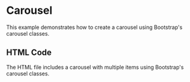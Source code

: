 # Carousel

This example demonstrates how to create a carousel using Bootstrap's carousel classes.

## HTML Code
The HTML file includes a carousel with multiple items using Bootstrap's carousel classes.